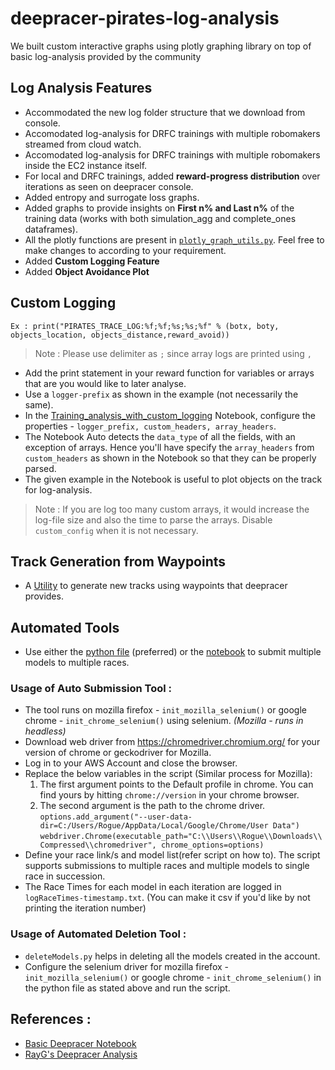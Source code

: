 # deepracer-pirates-log-analysis
We built custom interactive graphs using plotly graphing library on top of basic log-analysis provided by the community

## Log Analysis Features
* Accommodated the new log folder structure that we download from console.
* Accomodated log-analysis for DRFC trainings with multiple robomakers streamed from cloud watch.
* Accomodated log-analysis for DRFC trainings with multiple robomakers inside the EC2 instance itself.
* For local and DRFC trainings, added **reward-progress distribution** over iterations as seen on deepracer console.
* Added entropy and surrogate loss graphs.
* Added graphs to provide insights on **First n% and Last n%** of the training data (works with both simulation_agg and complete_ones dataframes).
* All the plotly functions are present in [`plotly_graph_utils.py`](https://github.com/SairamNaragoni/deepracer-pirates-log-analysis/blob/main/Notebooks/python/plotly_graph_utils.py). Feel free to make changes to according to your requirement.
* Added **Custom Logging Feature**
* Added **Object Avoidance Plot**

## Custom Logging  
`Ex : print("PIRATES_TRACE_LOG:%f;%f;%s;%s;%f" % (botx, boty, objects_location, objects_distance,reward_avoid))`
> Note : Please use delimiter as `;` since array logs are printed using `,`
* Add the print statement in your reward function for variables or arrays that are you would like to later analyse.
* Use a `logger-prefix` as shown in the example (not necessarily the same).
* In the [Training_analysis_with_custom_logging](https://github.com/SairamNaragoni/deepracer-pirates-log-analysis/blob/main/Notebooks/Training_analysis_with_custom_logging.ipynb) Notebook, configure the properties - `logger_prefix, custom_headers, array_headers`.
* The Notebook Auto detects the `data_type` of all the fields, with an exception of arrays. Hence you'll have specify the `array_headers` from `custom_headers` as shown in the Notebook so that they can be properly parsed.
* The given example in the Notebook is useful to plot objects on the track for log-analysis.
> Note : If you are log too many custom arrays, it would increase the log-file size and also the time to parse the arrays. Disable `custom_config` when it is not necessary.

## Track Generation from Waypoints
* A [Utility](https://github.com/SairamNaragoni/deepracer-pirates-log-analysis/blob/main/Notebooks/track_calculation_from_waypoints.ipynb) to generate new tracks using waypoints that deepracer provides.

## Automated Tools
* Use either the [python file](https://github.com/SairamNaragoni/deepracer-pirates-log-analysis/blob/main/Auto%20Submission%20Tool/AutoSubmit.py) (preferred) or the [notebook](https://github.com/SairamNaragoni/deepracer-pirates-log-analysis/blob/main/Notebooks/pirates_auto_submission.ipynb) to submit multiple models to multiple races.
### Usage of Auto Submission Tool : 
* The tool runs on mozilla firefox - `init_mozilla_selenium()` or google chrome - `init_chrome_selenium()` using selenium. *(Mozilla - runs in headless)*
* Download web driver from https://chromedriver.chromium.org/ for your version of chrome or geckodriver for Mozilla.
* Log in to your AWS Account and close the browser.
* Replace the below variables in the script (Similar process for Mozilla):
  1. The first argument points to the Default profile in chrome. You can find yours by hitting `chrome://version` in your chrome browser.
  2. The second argument is the path to the chrome driver.  
  `options.add_argument("--user-data-dir=C:/Users/Rogue/AppData/Local/Google/Chrome/User Data")`
  `webdriver.Chrome(executable_path="C:\\Users\\Rogue\\Downloads\\Compressed\\chromedriver", chrome_options=options)`
* Define your race link/s and model list(refer script on how to). The script supports submissions to multiple races and multiple models to single race in succession.
* The Race Times for each model in each iteration are logged in `logRaceTimes-timestamp.txt`. (You can make it csv if you'd like by not printing the iteration number)

### Usage of Automated Deletion Tool :
* `deleteModels.py` helps in deleting all the models created in the account.
* Configure the selenium driver for mozilla firefox - `init_mozilla_selenium()` or google chrome - `init_chrome_selenium()` in the python file as stated above and run the script.

## References :
* [Basic Deepracer Notebook](https://github.com/aws-samples/aws-deepracer-workshops/tree/master/log-analysis)
* [RayG's Deepracer Analysis](https://github.com/TheRayG/deepracer-log-analysis)
